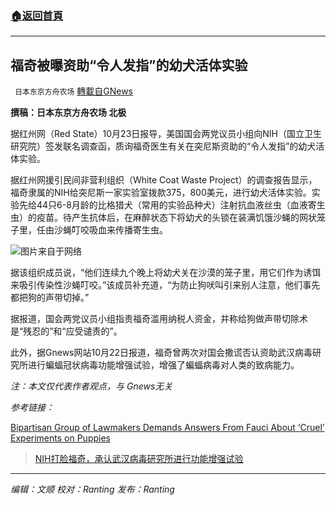 ###  [:house:返回首頁](https://github.com/ourhimalayas/txt)
---


## 福奇被曝资助“令人发指”的幼犬活体实验
` 日本东京方舟农场` [轉載自GNews](https://gnews.org/zh-hans/1614692/)

**撰稿：日本东京方舟农场 北极**

据红州网（Red State）10月23日报导，美国国会两党议员小组向NIH（国立卫生研究院）签发联名调查函，质询福奇医生有关在突尼斯资助的“令人发指”的幼犬活体实验。

据红州网援引民间非营利组织（White Coat Waste Project）的调查报告显示，福奇隶属的NIH给突尼斯一家实验室拨款375，800美元，进行幼犬活体实验。实验先给44只6-8月龄的比格猎犬（常用的实验品种犬）注射抗血液丝虫（血液寄生虫）的疫苗。待产生抗体后，在麻醉状态下将幼犬的头锁在装满饥饿沙蝇的网状笼子里，任由沙蝇叮咬吸血来传播寄生虫。

![](https://assets.gnews.org/wp-content/uploads/2021/10/5f6a023e-78c8-4a4c-8d88-b6400fa9a31b@news.ap_.org-860x475-1.jpg)图片来自于网络

据该组织成员说，“他们连续九个晚上将幼犬关在沙漠的笼子里，用它们作为诱饵来吸引传染性沙蝇叮咬。”该成员补充道，“为防止狗吠叫引来别人注意，他们事先都把狗的声带切掉。”

据报道，国会两党议员小组指责福奇滥用纳税人资金，并称给狗做声带切除术是“残忍的”和“应受谴责的”。

此外，据Gnews网站10月22日报道，福奇曾两次对国会撒谎否认资助武汉病毒研究所进行蝙蝠冠状病毒功能增强试验，增强了蝙蝠病毒对人类的致病能力。

*注：本文仅代表作者观点，与 Gnews无关*

*参考链接：*

[Bipartisan Group of Lawmakers Demands Answers From Fauci About ‘Cruel’ Experiments on Puppies](https://redstate.com/mike_miller/2021/10/23/bipartisan-group-of-lawmakers-demands-answers-from-fauci-about-cruel-experiments-on-puppies-n462134)



> [NIH打脸福奇，承认武汉病毒研究所进行功能增强试验](https://gnews.org/zh-hans/1609354/)



* * *

*编辑：文顺 校对：Ranting 发布：Ranting*
